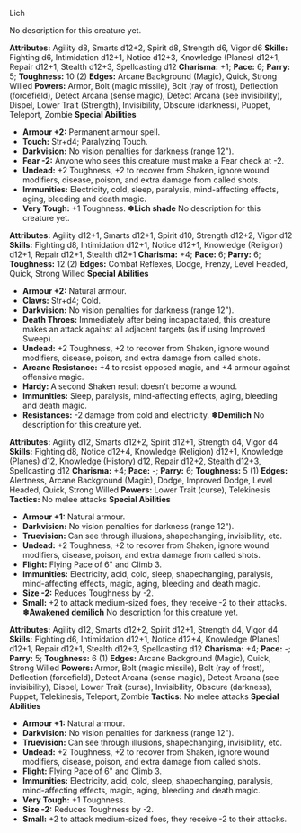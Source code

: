 Lich

No description for this creature yet.

**Attributes:** Agility d8, Smarts d12+2, Spirit d8, Strength d6, Vigor
d6
**Skills:** Fighting d6, Intimidation d12+1, Notice d12+3, Knowledge
(Planes) d12+1, Repair d12+1, Stealth d12+3, Spellcasting d12
**Charisma:** +1; **Pace:** 6; **Parry:** 5; **Toughness:** 10 (2)
**Edges:** Arcane Background (Magic), Quick, Strong Willed
**Powers:** Armor, Bolt (magic missile), Bolt (ray of frost), Deflection
(forcefield), Detect Arcana (sense magic), Detect Arcana (see
invisibility), Dispel, Lower Trait (Strength), Invisibility, Obscure
(darkness), Puppet, Teleport, Zombie
**Special Abilities**
- **Armour +2:** Permanent armour spell.
- **Touch:** Str+d4; Paralyzing Touch.
- **Darkvision:** No vision penalties for darkness (range 12").
- **Fear -2:** Anyone who sees this creature must make a Fear check at
-2.
- **Undead:** +2 Toughness, +2 to recover from Shaken, ignore wound
modifiers, disease, poison, and extra damage from called shots.
- **Immunities:** Electricity, cold, sleep, paralysis, mind-affecting
effects, aging, bleeding and death magic.
- **Very Tough:** +1 Toughness.
**❄Lich shade**
No description for this creature yet.

**Attributes:** Agility d12+1, Smarts d12+1, Spirit d10, Strength d12+2,
Vigor d12
**Skills:** Fighting d8, Intimidation d12+1, Notice d12+1, Knowledge
(Religion) d12+1, Repair d12+1, Stealth d12+1
**Charisma:** +4; **Pace:** 6; **Parry:** 6; **Toughness:** 12 (2)
**Edges:** Combat Reflexes, Dodge, Frenzy, Level Headed, Quick, Strong
Willed
**Special Abilities**
- **Armour +2:** Natural armour.
- **Claws:** Str+d4; Cold.
- **Darkvision:** No vision penalties for darkness (range 12").
- **Death Throes:** Immediately after being incapacitated, this creature
makes an attack against all adjacent targets (as if using Improved
Sweep).
- **Undead:** +2 Toughness, +2 to recover from Shaken, ignore wound
modifiers, disease, poison, and extra damage from called shots.
- **Arcane Resistance:** +4 to resist opposed magic, and +4 armour
against offensive magic.
- **Hardy:** A second Shaken result doesn't become a wound.
- **Immunities:** Sleep, paralysis, mind-affecting effects, aging,
bleeding and death magic.
- **Resistances:** -2 damage from cold and electricity.
**❄Demilich**
No description for this creature yet.

**Attributes:** Agility d12, Smarts d12+2, Spirit d12+1, Strength d4,
Vigor d4
**Skills:** Fighting d8, Notice d12+4, Knowledge (Religion) d12+1,
Knowledge (Planes) d12, Knowledge (History) d12, Repair d12+2, Stealth
d12+3, Spellcasting d12
**Charisma:** +4; **Pace:** -; **Parry:** 6; **Toughness:** 5 (1)
**Edges:** Alertness, Arcane Background (Magic), Dodge, Improved Dodge,
Level Headed, Quick, Strong Willed
**Powers:** Lower Trait (curse), Telekinesis
**Tactics:** No melee attacks
**Special Abilities**
- **Armour +1:** Natural armour.
- **Darkvision:** No vision penalties for darkness (range 12").
- **Truevision:** Can see through illusions, shapechanging,
invisibility, etc.
- **Undead:** +2 Toughness, +2 to recover from Shaken, ignore wound
modifiers, disease, poison, and extra damage from called shots.
- **Flight:** Flying Pace of 6" and Climb 3.
- **Immunities:** Electricity, acid, cold, sleep, shapechanging,
paralysis, mind-affecting effects, magic, aging, bleeding and death
magic.
- **Size -2:** Reduces Toughness by -2.
- **Small:** +2 to attack medium-sized foes, they receive -2 to their
attacks.
**❄Awakened demilich**
No description for this creature yet.

**Attributes:** Agility d12, Smarts d12+2, Spirit d12+1, Strength d4,
Vigor d4
**Skills:** Fighting d6, Intimidation d12+1, Notice d12+4, Knowledge
(Planes) d12+1, Repair d12+1, Stealth d12+3, Spellcasting d12
**Charisma:** +4; **Pace:** -; **Parry:** 5; **Toughness:** 6 (1)
**Edges:** Arcane Background (Magic), Quick, Strong Willed
**Powers:** Armor, Bolt (magic missile), Bolt (ray of frost), Deflection
(forcefield), Detect Arcana (sense magic), Detect Arcana (see
invisibility), Dispel, Lower Trait (curse), Invisibility, Obscure
(darkness), Puppet, Telekinesis, Teleport, Zombie
**Tactics:** No melee attacks
**Special Abilities**
- **Armour +1:** Natural armour.
- **Darkvision:** No vision penalties for darkness (range 12").
- **Truevision:** Can see through illusions, shapechanging,
invisibility, etc.
- **Undead:** +2 Toughness, +2 to recover from Shaken, ignore wound
modifiers, disease, poison, and extra damage from called shots.
- **Flight:** Flying Pace of 6" and Climb 3.
- **Immunities:** Electricity, acid, cold, sleep, shapechanging,
paralysis, mind-affecting effects, magic, aging, bleeding and death
magic.
- **Very Tough:** +1 Toughness.
- **Size -2:** Reduces Toughness by -2.
- **Small:** +2 to attack medium-sized foes, they receive -2 to their
attacks.

